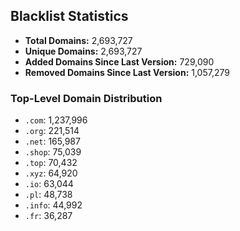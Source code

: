 ## Blacklist Statistics

- **Total Domains:** 2,693,727
- **Unique Domains:** 2,693,727
- **Added Domains Since Last Version:** 729,090
- **Removed Domains Since Last Version:** 1,057,279

### Top-Level Domain Distribution

-  `.com`: 1,237,996
-  `.org`: 221,514
-  `.net`: 165,987
-  `.shop`: 75,039
-  `.top`: 70,432
-  `.xyz`: 64,920
-  `.io`: 63,044
-  `.pl`: 48,738
-  `.info`: 44,992
-  `.fr`: 36,287
